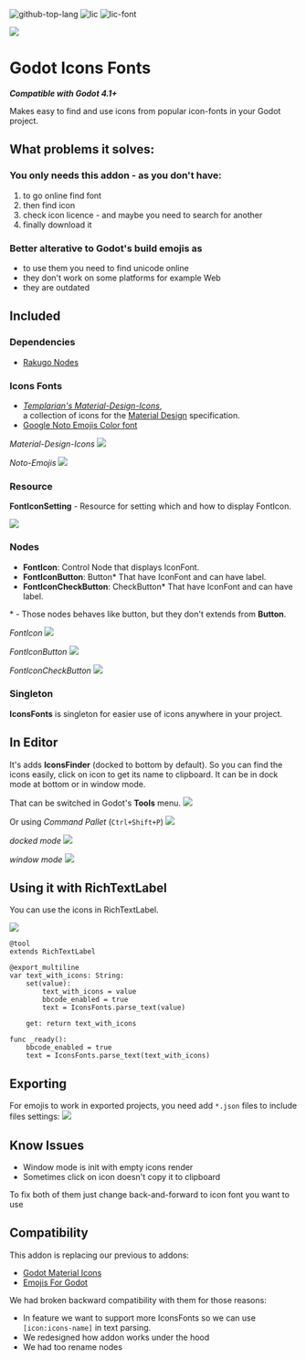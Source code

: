![github-top-lang][lang] ![lic] ![lic-font]

![](icon.png)

# Godot Icons Fonts

***Compatible with Godot 4.1+***

Makes easy to find and use icons from popular icon-fonts in your Godot project.

## What problems it solves:

### You only needs this addon - as you don't have:
1. to go online find font
1. then find icon
1. check icon licence - and maybe you need to search for another
1. finally download it

### Better alterative to Godot's build emojis as
- to use them you need to find unicode online
- they don't work on some platforms for example Web
- they are outdated

## Included

### Dependencies
- [Rakugo Nodes](https://github.com/Jeremi360/Rakugo-Nodes)

### Icons Fonts
- [*Templarian's Material-Design-Icons*](https://github.com/templarian/MaterialDesign), </br>
	a collection of icons for the [Material Design](https://material.io/) specification.
- [Google Noto Emojis Color font][noto-emoji]
<!-- feature versions: -->
<!-- - [game-icons.net](https://github.com/toddfast/game-icons-net-font) -->
<!-- - godot-icons -->

*Material-Design-Icons*
![](.assets/mi-docked.png)

*Noto-Emojis*
![](.assets/emojis-docked.png)

<!-- todo add link to docs when they are ready -->

### Resource
**FontIconSetting** - Resource for setting which and how to display FontIcon.

![](.assets/font-icon-settings.png)

### Nodes
- **FontIcon**: Control Node that displays IconFont.
- **FontIconButton**: Button* That have IconFont and can have label.
- **FontIconCheckButton**: CheckButton* That have IconFont and can have label.

\* - Those nodes behaves like button,
but they don't extends from **Button**.

*FontIcon*
![](.assets/mi-font-icon.png)

*FontIconButton*
![](.assets/emoji-button.png)

*FontIconCheckButton*
![](.assets/mi-check-button.png)

### Singleton
**IconsFonts** is singleton for easier use of icons anywhere in your project.

## In Editor
It's adds **IconsFinder** (docked to bottom by default).
So you can find the icons easily, click on icon to get its name to clipboard.
It can be in dock mode at bottom or in window mode.

That can be switched in Godot's **Tools** menu.
![](.assets/menu-tools.png)

Or using *Command Pallet* (`Ctrl+Shift+P`)
![](.assets/command-pallet.png)

*docked mode*
![](.assets/mi-docked.png)

*window mode*
![](.assets/emojis-window.png)

## Using it with RichTextLabel
You can use the icons in RichTextLabel.

![](.assets/rich-text-icons.png)

```gdscript
@tool
extends RichTextLabel

@export_multiline
var text_with_icons: String:
	set(value):
		text_with_icons = value
		bbcode_enabled = true
		text = IconsFonts.parse_text(value)

	get: return text_with_icons

func _ready():
	bbcode_enabled = true
	text = IconsFonts.parse_text(text_with_icons)
```

## Exporting
For emojis to work in exported projects,
you need add `*.json` files to include files settings:
![](.assets/export.png)

## Know Issues

- Window mode is init with empty icons render
- Sometimes click on icon doesn't copy it to clipboard

To fix both of them just change back-and-forward to icon font you want to use

## Compatibility
This addon is replacing our previous to addons:
- [Godot Material Icons](https://github.com/rakugoteam/Godot-Material-Icons)
- [Emojis For Godot](https://github.com/rakugoteam/Emojis-For-Godot)

We had broken backward compatibility with them for those reasons:
- In feature we want to support more IconsFonts so we can use `[icon:icons-name]` in text parsing.
- We redesigned how addon works under the hood
- We had too rename nodes

[lic]: https://img.shields.io/github/license/rakugoteam/Godot-Icons-Fonts?style=flat-square&label=📃%20License&
[lang]: https://img.shields.io/github/languages/top/rakugoteam/Godot-Icons-Fonts?style=flat-square
[lic-font]:https://img.shields.io/static/v1.svg?label=📜%20Font%20License&message=Pictogrammers%20Free%20License&color=informational&style=flat-square
[noto-emoji]:https://github.com/googlefonts/noto-emoji/tree/main/png
